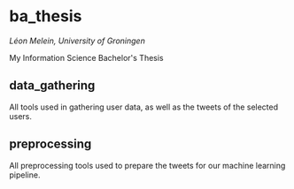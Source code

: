 # ba_thesis
_Léon Melein, University of Groningen_

My Information Science Bachelor's Thesis

## data_gathering
All tools used in gathering user data, as well as the tweets of the selected users.

## preprocessing
All preprocessing tools used to prepare the tweets for our machine learning pipeline.